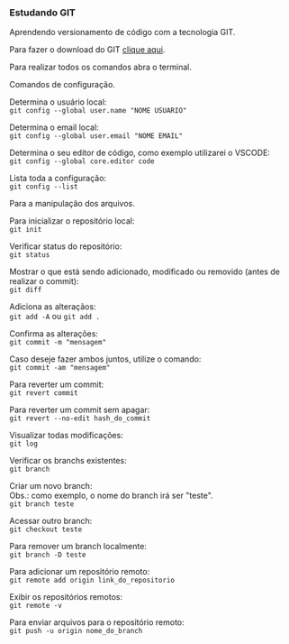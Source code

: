 ### Estudando GIT

Aprendendo versionamento de código com a tecnologia GIT.

Para fazer o download do GIT [clique aqui](https://git-scm.com/downloads).

Para realizar todos os comandos abra o terminal.

Comandos de configuração.

Determina o usuário local:  
`git config --global user.name "NOME USUARIO"`  

Determina o email local:  
`git config --global user.email "NOME EMAIL"`

Determina o seu editor de código, como exemplo utilizarei o VSCODE:  
`git config --global core.editor code`

Lista toda a configuração:  
`git config --list`

Para a manipulação dos arquivos.

Para inicializar o repositório local:  
`git init`

Verificar status do repositório:  
`git status` 

Mostrar o que está sendo adicionado, modificado ou removido (antes de realizar o commit):  
`git diff`

Adiciona as alteraçãos:  
`git add -A` ou `git add .` 

Confirma as alterações:  
`git commit -m "mensagem"`

Caso deseje fazer ambos juntos, utilize o comando:  
`git commit -am "mensagem"`

Para reverter um commit:  
`git revert commit`

Para reverter um commit sem apagar:  
`git revert --no-edit hash_do_commit`

Visualizar todas modificações:  
`git log`

Verificar os branchs existentes:  
`git branch`

Criar um novo branch:  
Obs.: como exemplo, o nome do branch irá ser "teste".  
`git branch teste`

Acessar outro branch:  
`git checkout teste`

Para remover um branch localmente:  
`git branch -D teste`   

Para adicionar um repositório remoto:  
`git remote add origin link_do_repositorio`

Exibir os repositórios remotos:  
`git remote -v`

Para enviar arquivos para o repositório remoto:  
`git push -u origin nome_do_branch`